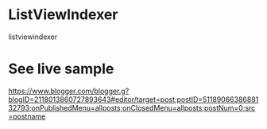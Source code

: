 # ListViewIndexer
listviewindexer



<h1>See live sample</h1>

https://www.blogger.com/blogger.g?blogID=2118013860727893643#editor/target=post;postID=5118906638688132793;onPublishedMenu=allposts;onClosedMenu=allposts;postNum=0;src=postname
